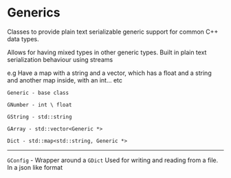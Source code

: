 # Generics
Classes to provide plain text serializable generic support for common C++ data types.

Allows for having mixed types in other generic types.
Built in plain text serialization behaviour using streams

e.g Have a map with a string and a vector, which has a float and a string and another map inside, with an int... etc

`Generic - base class`

`GNumber - int \ float`

`GString - std::string`

`GArray - std::vector<Generic *>`

`Dict - std::map<std::string, Generic *>`
____
`GConfig` - Wrapper around a `GDict`
Used for writing and reading from a file. In a json like format
